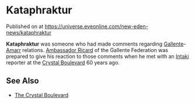 # Kataphraktur
Published on  at https://universe.eveonline.com/new-eden-news/kataphraktur

**Kataphraktur** was someone who had made comments regarding
[Gallente](4bufc5OaK80rlo20Pez6gK)-[Amarr](6BPFRy27fN4LnYlIyzvEwo) relations.
[Ambassador Ricard](2Q2E0gOCvms616hdWISy4K) of the Gallente Federation
was prepared to give his reaction to those comments when he met with an
[Intaki](5DUTZnySsYNmzbNQVPGXZn) reporter at the [Crystal Boulevard](45ZcfxzqF7v2mqmLksGxYU) 60 years ago.

See Also
--------
- [The Crystal Boulevard](5S78lsJE2tnuLoV9qcIPe3)
